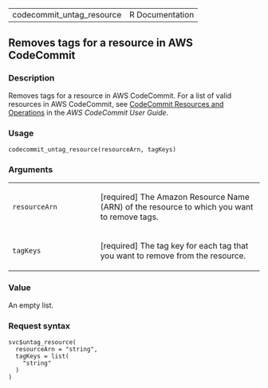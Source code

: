 <table style="width: 100%;">
<tbody>
<tr class="odd">
<td>codecommit_untag_resource</td>
<td style="text-align: right;">R Documentation</td>
</tr>
</tbody>
</table>

## Removes tags for a resource in AWS CodeCommit

### Description

Removes tags for a resource in AWS CodeCommit. For a list of valid
resources in AWS CodeCommit, see [CodeCommit Resources and
Operations](https://docs.aws.amazon.com/codecommit/latest/userguide/#arn-formats)
in the *AWS CodeCommit User Guide*.

### Usage

    codecommit_untag_resource(resourceArn, tagKeys)

### Arguments

<table>
<colgroup>
<col style="width: 35%" />
<col style="width: 65%" />
</colgroup>
<tbody>
<tr class="odd">
<td><code
id="codecommit_untag_resource_:_resourceArn">resourceArn</code></td>
<td><p>[required] The Amazon Resource Name (ARN) of the resource to
which you want to remove tags.</p></td>
</tr>
<tr class="even">
<td><code id="codecommit_untag_resource_:_tagKeys">tagKeys</code></td>
<td><p>[required] The tag key for each tag that you want to remove from
the resource.</p></td>
</tr>
</tbody>
</table>

### Value

An empty list.

### Request syntax

    svc$untag_resource(
      resourceArn = "string",
      tagKeys = list(
        "string"
      )
    )

